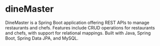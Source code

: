 # dineMaster
DineMaster is a Spring Boot application offering REST APIs to manage restaurants and chefs. Features include CRUD operations for restaurants and chefs, with support for relational mappings. Built with Java, Spring Boot, Spring Data JPA, and MySQL.
